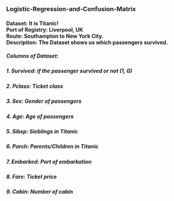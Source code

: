 ### Logistic-Regression-and-Confusion-Matrix
#### Dataset: It is Titanic! <br> Port of Registry: Liverpool, UK <br> Route: Southampton to New York City. <br> Description: The Dataset shows us which passengers survived.
##### *Columns of Dataset:*
##### *1. Survived: if the passenger survived or not (1, 0)*
##### *2. Pclass: Ticket class*
##### *3. Sex: Gender of passengers*
##### *4. Age: Age of passengers*
##### *5. Sibsp: Sieblings in Titanic*
##### *6. Parch: Parents/Children in Titanic*
##### *7. Embarked: Port of embarkation*
##### *8. Fare: Ticket price*
##### *9. Cabin: Number of cabin*
